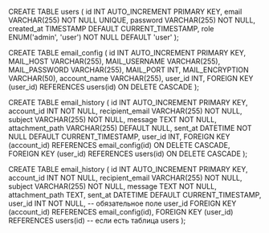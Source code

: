 <!-- MAIL_HOST=smtp.gmail.com
MAIL_USERNAME=berolegnik@gmail.com
MAIL_PASSWORD=hesw idef ekqa iabr
MAIL_PORT=587
MAIL_ENCRYPTION=STARTTLS

berezhnoioleh@gmail.com
aetm acuc jmer lohx

sitetest544@gmail.com
hfal jera ydaf zsgy -->

CREATE TABLE users (
id INT AUTO_INCREMENT PRIMARY KEY,
email VARCHAR(255) NOT NULL UNIQUE,
password VARCHAR(255) NOT NULL,
created_at TIMESTAMP DEFAULT CURRENT_TIMESTAMP,
role ENUM('admin', 'user') NOT NULL DEFAULT 'user'
);

CREATE TABLE email_config (
id INT AUTO_INCREMENT PRIMARY KEY,
MAIL_HOST VARCHAR(255),
MAIL_USERNAME VARCHAR(255),
MAIL_PASSWORD VARCHAR(255),
MAIL_PORT INT,
MAIL_ENCRYPTION VARCHAR(50),
account_name VARCHAR(255),
user_id INT,
FOREIGN KEY (user_id) REFERENCES users(id) ON DELETE CASCADE
);

CREATE TABLE email_history (
id INT AUTO_INCREMENT PRIMARY KEY,
account_id INT NOT NULL,
recipient_email VARCHAR(255) NOT NULL,
subject VARCHAR(255) NOT NULL,
message TEXT NOT NULL,
attachment_path VARCHAR(255) DEFAULT NULL,
sent_at DATETIME NOT NULL DEFAULT CURRENT_TIMESTAMP,
user_id INT,
FOREIGN KEY (account_id) REFERENCES email_config(id) ON DELETE CASCADE,
FOREIGN KEY (user_id) REFERENCES users(id) ON DELETE CASCADE
);

CREATE TABLE email_history (
id INT AUTO_INCREMENT PRIMARY KEY,
account_id INT NOT NULL,
recipient_email VARCHAR(255) NOT NULL,
subject VARCHAR(255) NOT NULL,
message TEXT NOT NULL,
attachment_path TEXT,
sent_at DATETIME DEFAULT CURRENT_TIMESTAMP,
user_id INT NOT NULL, -- обязательное поле user_id
FOREIGN KEY (account_id) REFERENCES email_config(id),
FOREIGN KEY (user_id) REFERENCES users(id) -- если есть таблица users
);

